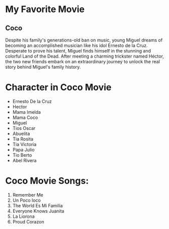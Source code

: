# My Favorite Movie
## Coco

Despite his family's generations-old ban on music, young Miguel dreams of becoming an accomplished musician like his idol Ernesto de la Cruz. 
Desperate to prove his talent, Miguel finds himself in the stunning and colorful Land of the Dead. 
After meeting a charming trickster named Héctor, the two new friends embark on an extraordinary journey 
to unlock the real story behind Miguel's family history.


# Character in Coco Movie 

- Ernesto De la Cruz
- Hector
- Mama Imelda
- Mama Coco
- Miguel 
- Tios Oscar
- Abuelita
- Tia Rosita
- Tia Victoria
- Papa Julio
- Tio Berto
- Abel Rivera
  

# Coco Movie Songs:

1. Remember Me
2. Un Poco loco
3. The World Es Mi Familia
4. Everyone Knows Juanita
5. La Liorona
6. Proud Corazon
